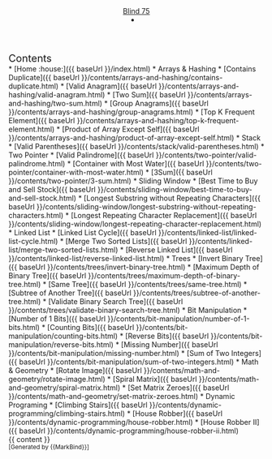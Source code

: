 <head-bottom>
  <link rel="stylesheet" href="{{baseUrl}}/stylesheets/main.css">
</head-bottom>

<header sticky>
  <navbar type="dark">
    <a slot="brand" href="{{baseUrl}}/index.html" title="Home" class="navbar-brand">Blind 75</a>
    <li slot="right">
      <form class="navbar-form">
        <searchbar :data="searchData" placeholder="Search" :on-hit="searchCallback" menu-align-right></searchbar>
      </form>
    </li>
  </navbar>
</header>

<div id="flex-body">
  <nav id="site-nav">
    <div class="site-nav-top">
      <div class="fw-bold mb-2" style="font-size: 1.25rem;">Contents</div>
    </div>
    <div class="nav-component slim-scroll">
      <site-nav>
* [Home :house:]({{ baseUrl }}/index.html)
* Arrays & Hashing 
  * [Contains Duplicate]({{ baseUrl }}/contents/arrays-and-hashing/contains-duplicate.html)
  * [Valid Anagram]({{ baseUrl }}/contents/arrays-and-hashing/valid-anagram.html)
  * [Two Sum]({{ baseUrl }}/contents/arrays-and-hashing/two-sum.html)
  * [Group Anagrams]({{ baseUrl }}/contents/arrays-and-hashing/group-anagrams.html)
  * [Top K Frequent Element]({{ baseUrl }}/contents/arrays-and-hashing/top-k-frequent-element.html)
  * [Product of Array Except Self]({{ baseUrl }}/contents/arrays-and-hashing/product-of-array-except-self.html)
* Stack
  * [Valid Parentheses]({{ baseUrl }}/contents/stack/valid-parentheses.html)
* Two Pointer
  * [Valid Palindrome]({{ baseUrl }}/contents/two-pointer/valid-palindrome.html)
  * [Container with Most Water]({{ baseUrl }}/contents/two-pointer/container-with-most-water.html)
  * [3Sum]({{ baseUrl }}/contents/two-pointer/3-sum.html)
* Sliding Window
  * [Best Time to Buy and Sell Stock]({{ baseUrl }}/contents/sliding-window/best-time-to-buy-and-sell-stock.html)
  * [Longest Substring without Repeating Characters]({{ baseUrl }}/contents/sliding-window/longest-substring-without-repeating-characters.html)
  * [Longest Repeating Character Replacement]({{ baseUrl }}/contents/sliding-window/longest-repeating-character-replacement.html)
* Linked List
  * [Linked List Cycle]({{ baseUrl }}/contents/linked-list/linked-list-cycle.html)
  * [Merge Two Sorted Lists]({{ baseUrl }}/contents/linked-list/merge-two-sorted-lists.html)
  * [Reverse Linked List]({{ baseUrl }}/contents/linked-list/reverse-linked-list.html)
* Trees
  * [Invert Binary Tree]({{ baseUrl }}/contents/trees/invert-binary-tree.html)
  * [Maximum Depth of Binary Tree]({{ baseUrl }}/contents/trees/maximum-depth-of-binary-tree.html)
  * [Same Tree]({{ baseUrl }}/contents/trees/same-tree.html)
  * [Subtree of Another Tree]({{ baseUrl }}/contents/trees/subtree-of-another-tree.html)
  * [Validate Binary Search Tree]({{ baseUrl }}/contents/trees/validate-binary-search-tree.html)
* Bit Manipulation
  * [Number of 1 Bits]({{ baseUrl }}/contents/bit-manipulation/number-of-1-bits.html)
  * [Counting Bits]({{ baseUrl }}/contents/bit-manipulation/counting-bits.html)
  * [Reverse Bits]({{ baseUrl }}/contents/bit-manipulation/reverse-bits.html)
  * [Missing Number]({{ baseUrl }}/contents/bit-manipulation/missing-number.html)
  * [Sum of Two Integers]({{ baseUrl }}/contents/bit-manipulation/sum-of-two-integers.html)
* Math & Geometry
  * [Rotate Image]({{ baseUrl }}/contents/math-and-geometry/rotate-image.html)
  * [Spiral Matrix]({{ baseUrl }}/contents/math-and-geometry/spiral-matrix.html)
  * [Set Matrix Zeroes]({{ baseUrl }}/contents/math-and-geometry/set-matrix-zeroes.html)
* Dynamic Programing
  * [Climbing Stairs]({{ baseUrl }}/contents/dynamic-programming/climbing-stairs.html)
  * [House Robber]({{ baseUrl }}/contents/dynamic-programming/house-robber.html)
  * [House Robber II]({{ baseUrl }}/contents/dynamic-programming/house-robber-ii.html)
      </site-nav>
    </div>
  </nav>
  <div id="content-wrapper">
    <breadcrumb />
    {{ content }}
  </div>
  <nav id="page-nav">
    <div class="nav-component slim-scroll">
      <page-nav />
    </div>
  </nav>
  <scroll-top-button></scroll-top-button>
</div>

<footer>
  <!-- Support MarkBind by including a link to us on your landing page! -->
  <div class="text-center">
    <small>[Generated by {{MarkBind}}]</small>
  </div>
</footer>

